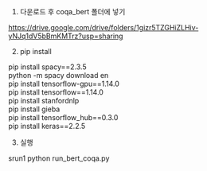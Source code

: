 1. 다운로드 후 coqa_bert 폴더에 넣기

https://drive.google.com/drive/folders/1gizr5TZGHiZLHiv-yNJq1dV5bBmKMTrz?usp=sharing

2. pip install

pip install spacy==2.3.5\
python -m spacy download en\
pip install tensorflow-gpu==1.14.0\
pip install tensorflow==1.14.0\
pip install stanfordnlp\
pip install gieba\
pip install tensorflow_hub==0.3.0\
pip install keras==2.2.5

3. 실행

srun1 python run_bert_coqa.py